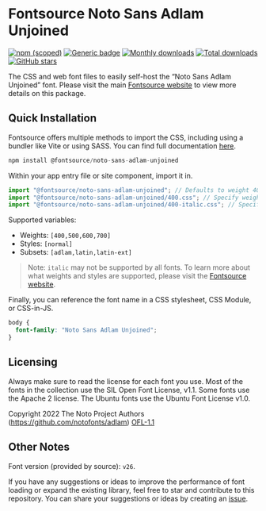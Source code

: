 # Fontsource Noto Sans Adlam Unjoined

[![npm (scoped)](https://img.shields.io/npm/v/@fontsource/noto-sans-adlam-unjoined?color=brightgreen)](https://www.npmjs.com/package/@fontsource/noto-sans-adlam-unjoined) [![Generic badge](https://img.shields.io/badge/fontsource-passing-brightgreen)](https://github.com/fontsource/fontsource) [![Monthly downloads](https://badgen.net/npm/dm/@fontsource/noto-sans-adlam-unjoined)](https://github.com/fontsource/fontsource) [![Total downloads](https://badgen.net/npm/dt/@fontsource/noto-sans-adlam-unjoined)](https://github.com/fontsource/fontsource) [![GitHub stars](https://img.shields.io/github/stars/fontsource/fontsource.svg?style=social&label=Star)](https://github.com/fontsource/fontsource/stargazers)

The CSS and web font files to easily self-host the “Noto Sans Adlam Unjoined” font. Please visit the main [Fontsource website](https://fontsource.org/fonts/noto-sans-adlam-unjoined) to view more details on this package.

## Quick Installation

Fontsource offers multiple methods to import the CSS, including using a bundler like Vite or using SASS. You can find full documentation [here](https://fontsource.org/docs/getting-started/introduction).

```javascript
npm install @fontsource/noto-sans-adlam-unjoined
```

Within your app entry file or site component, import it in.

```javascript
import "@fontsource/noto-sans-adlam-unjoined"; // Defaults to weight 400
import "@fontsource/noto-sans-adlam-unjoined/400.css"; // Specify weight
import "@fontsource/noto-sans-adlam-unjoined/400-italic.css"; // Specify weight and style
```

Supported variables:
- Weights: `[400,500,600,700]`
- Styles: `[normal]`
- Subsets: `[adlam,latin,latin-ext]`

> Note: `italic` may not be supported by all fonts. To learn more about what weights and styles are supported, please visit the [Fontsource website](https://fontsource.org/fonts/noto-sans-adlam-unjoined).

Finally, you can reference the font name in a CSS stylesheet, CSS Module, or CSS-in-JS.

```css
body {
  font-family: "Noto Sans Adlam Unjoined";
}
```

## Licensing
Always make sure to read the license for each font you use. Most of the fonts in the collection use the SIL Open Font License, v1.1. Some fonts use the Apache 2 license. The Ubuntu fonts use the Ubuntu Font License v1.0.

Copyright 2022 The Noto Project Authors (https://github.com/notofonts/adlam)
[OFL-1.1](http://scripts.sil.org/OFL)

## Other Notes
Font version (provided by source): `v26`.

If you have any suggestions or ideas to improve the performance of font loading or expand the existing library, feel free to star and contribute to this repository. You can share your suggestions or ideas by creating an [issue](https://github.com/fontsource/fontsource/issues).